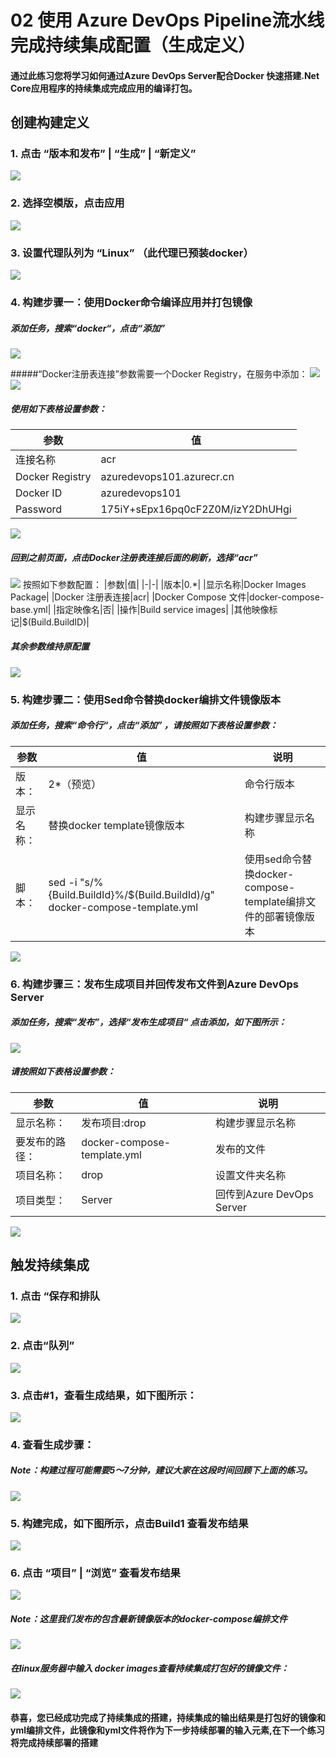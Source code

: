 ﻿# 02 使用 Azure DevOps Pipeline流水线完成持续集成配置（生成定义）
#### 通过此练习您将学习如何通过Azure DevOps Server配合Docker 快速搭建.Net Core应用程序的持续集成完成应用的编译打包。
## 创建构建定义
### 1. 点击 “版本和发布” | “生成” | “新定义”
![](images/createcidefinestep1.png)

### 2. 选择空模版，点击应用
![](images/createcidefinestep2.png)

### 3. 设置代理队列为 “Linux” （此代理已预装docker）
![](images/createcidefinestep3.png)

### 4. 构建步骤一：使用Docker命令编译应用并打包镜像
##### 添加任务，搜索“docker“，点击“添加” 
![](images/createcidefinestep4.png)

#####“Docker注册表连接”参数需要一个Docker Registry，在服务中添加：
![](images/createcidefinestep4info1.png)
![](images/createcidefinestep4info2.png)
##### 使用如下表格设置参数：
|参数|值|
|-|-|
|连接名称|acr|
|Docker Registry|azuredevops101.azurecr.cn|
|Docker ID|azuredevops101|
|Password|175iY+sEpx16pq0cF2Z0M/izY2DhUHgi|
![](images/createcidefinestep4info3.png)

##### 回到之前页面，点击Docker注册表连接后面的刷新，选择“acr”
![](images/createcidefinestep4info4.png)
按照如下参数配置：
|参数|值|
|-|-|
|版本|0.*|
|显示名称|Docker Images Package|
|Docker 注册表连接|acr|
|Docker Compose 文件|docker-compose-base.yml|
|指定映像名|否|
|操作|Build service images|
|其他映像标记|$(Build.BuildID)|
##### 其余参数维持原配置
![](images/createcidefinestep4info5.png)

### 5. 构建步骤二：使用Sed命令替换docker编排文件镜像版本
##### 添加任务，搜索“命令行“，点击“添加” ，请按照如下表格设置参数：
|参数|值|说明|
|-|-|-|
|版本：|2*（预览）|命令行版本|
|显示名称：|替换docker template镜像版本|构建步骤显示名称|
|脚本：|sed -i "s/%{Build.BuildId}%/$(Build.BuildId)/g" docker-compose-template.yml|使用sed命令替换docker-compose-template编排文件的部署镜像版本|
![](images/createcidefinestep5.png)

### 6. 构建步骤三：发布生成项目并回传发布文件到Azure DevOps Server
##### 添加任务，搜索“发布”，选择“发布生成项目“ 点击添加，如下图所示：
![](images/createcidefinestep6.png)
##### 请按照如下表格设置参数：
|参数|值|说明|
|-|-|-|
|显示名称：|发布项目:drop|构建步骤显示名称|
|要发布的路径：|docker-compose-template.yml|发布的文件|
|项目名称：|drop|设置文件夹名称|
|项目类型：|Server|回传到Azure DevOps Server|
![](images/createcidefinestep6info.png)

## 触发持续集成
### 1. 点击 “保存和排队
![](images/startcistep1.png)
### 2. 点击“队列”
![](images/startcistep2.png)
### 3. 点击#1，查看生成结果，如下图所示：
![](images/startcistep3.png)
### 4. 查看生成步骤：
##### Note：构建过程可能需要5～7分钟，建议大家在这段时间回顾下上面的练习。
![](images/startcistep4.png)
### 5. 构建完成，如下图所示，点击Build1 查看发布结果
![](images/startcistep5.png)
### 6. 点击 “项目” | “浏览” 查看发布结果
![](images/startcistep6buildresult.png)
##### Note：这里我们发布的包含最新镜像版本的docker-compose编排文件
![](images/startcistep6composefile.png)
##### 在linux服务器中输入 docker images查看持续集成打包好的镜像文件：
![](images/startcistep6images.png)
#### 恭喜，您已经成功完成了持续集成的搭建，持续集成的输出结果是打包好的镜像和yml编排文件，此镜像和yml文件将作为下一步持续部署的输入元素,在下一个练习将完成持续部署的搭建